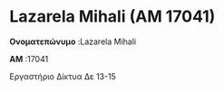 # Lazarela Mihali (AM 17041) 
**Ονοματεπώνυμο** :Lazarela Mihali

**AM** :17041

Εργαστήριο Δίκτυα Δε 13-15

